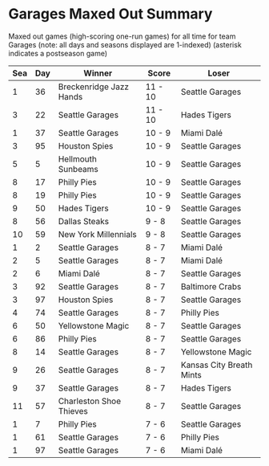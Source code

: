 # Garages Maxed Out Summary



Maxed out games (high-scoring one-run games) for all time for team Garages (note: all days and seasons displayed are 1-indexed) (asterisk indicates a postseason game)


| Sea | Day | Winner | Score | Loser | 
| ------ |------ |------ |------ |------ |
| 1 | 36 | Breckenridge Jazz Hands | 11 - 10 | Seattle Garages | 
| 3 | 22 | Seattle Garages | 11 - 10 | Hades Tigers | 
| 1 | 37 | Seattle Garages | 10 - 9 | Miami Dalé | 
| 3 | 95 | Houston Spies | 10 - 9 | Seattle Garages | 
| 5 | 5 | Hellmouth Sunbeams | 10 - 9 | Seattle Garages | 
| 8 | 17 | Philly Pies | 10 - 9 | Seattle Garages | 
| 8 | 19 | Philly Pies | 10 - 9 | Seattle Garages | 
| 9 | 50 | Hades Tigers | 10 - 9 | Seattle Garages | 
| 8 | 56 | Dallas Steaks | 9 - 8 | Seattle Garages | 
| 10 | 59 | New York Millennials | 9 - 8 | Seattle Garages | 
| 1 | 2 | Seattle Garages | 8 - 7 | Miami Dalé | 
| 2 | 5 | Seattle Garages | 8 - 7 | Miami Dalé | 
| 2 | 6 | Miami Dalé | 8 - 7 | Seattle Garages | 
| 3 | 92 | Seattle Garages | 8 - 7 | Baltimore Crabs | 
| 3 | 97 | Houston Spies | 8 - 7 | Seattle Garages | 
| 4 | 74 | Seattle Garages | 8 - 7 | Philly Pies | 
| 6 | 50 | Yellowstone Magic | 8 - 7 | Seattle Garages | 
| 6 | 86 | Philly Pies | 8 - 7 | Seattle Garages | 
| 8 | 14 | Seattle Garages | 8 - 7 | Yellowstone Magic | 
| 9 | 26 | Seattle Garages | 8 - 7 | Kansas City Breath Mints | 
| 9 | 37 | Seattle Garages | 8 - 7 | Hades Tigers | 
| 11 | 57 | Charleston Shoe Thieves | 8 - 7 | Seattle Garages | 
| 1 | 7 | Philly Pies | 7 - 6 | Seattle Garages | 
| 1 | 61 | Seattle Garages | 7 - 6 | Philly Pies | 
| 1 | 97 | Seattle Garages | 7 - 6 | Miami Dalé | 


